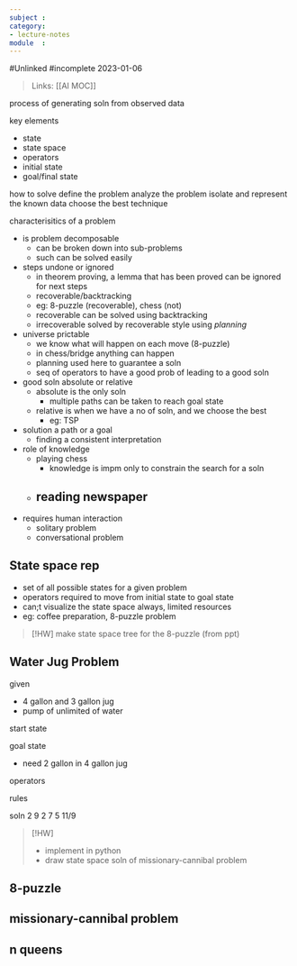 ```yaml
---
subject : 
category: 
- lecture-notes
module  : 
---
```

#Unlinked 
#incomplete 
2023-01-06

>Links: [[AI MOC]] 

process of generating soln from observed data

key elements
- state
- state space
- operators
- initial state
- goal/final state

how to solve
define the problem
analyze the problem
isolate and represent the known data
choose the best technique

characterisitics of a problem
- is problem decomposable
	- can be broken down into sub-problems
	- such can be solved easily
- steps undone or ignored
	- in theorem proving, a lemma that has been proved can be ignored for next steps
	- recoverable/backtracking
	- eg: 8-puzzle (recoverable), chess (not)
	- recoverable can be solved using backtracking
	- irrecoverable solved by recoverable style using *planning*
- universe prictable
	- we know what will happen on each move (8-puzzle)
	- in chess/bridge anything can happen 
	- planning used here to guarantee a soln
	- seq of operators to have a good prob of leading to a good soln
- good soln absolute or relative
	- absolute is the only soln
		- multiple paths can be taken to reach goal state
	- relative is when we have a no of soln, and we choose the best
		- eg: TSP
- solution a path or a goal
	- finding a consistent interpretation
- role of knowledge
	- playing chess
		- knowledge is impm only to constrain the search for a soln
	- reading newspaper
		- 
- requires human interaction
	- solitary problem
	- conversational problem

## State space rep
- set of all possible states for a given problem
- operators required to move from initial state to goal state
- can;t visualize the state space always, limited resources
- eg: coffee preparation, 8-puzzle problem


>[!HW]
>make state space tree for the 8-puzzle (from ppt)

## Water Jug Problem
given
- 4 gallon and 3 gallon jug
- pump of unlimited of water

start state

goal state
- need 2 gallon in 4 gallon jug

operators

rules

soln
2
9
2
7
5
11/9

>[!HW]
>- implement in python
>- draw state space soln of missionary-cannibal problem

## 8-puzzle

## missionary-cannibal problem

## n queens


